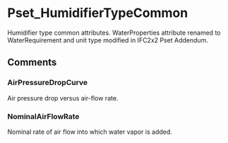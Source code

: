 # Pset_HumidifierTypeCommon

Humidifier type common attributes.<!-- end of definition -->
WaterProperties attribute renamed to WaterRequirement and unit type modified in IFC2x2 Pset Addendum.


## Comments

### AirPressureDropCurve

Air pressure drop versus air-flow rate.

### NominalAirFlowRate

Nominal rate of air flow into which water vapor is added.

